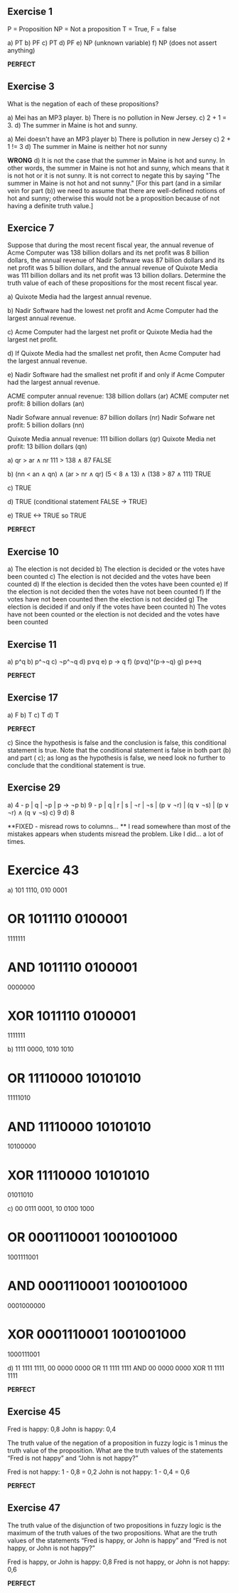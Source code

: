 ## Exercise 1

P = Proposition
NP = Not a proposition
T = True, F = false

a) PT
b) PF
c) PT
d) PF
e) NP (unknown variable)
f) NP (does not assert anything)

**PERFECT**

## Exercise 3
What is the negation of each of these propositions?

a) Mei has an MP3 player.
b) There is no pollution in New Jersey.
c) 2 + 1 = 3.
d) The summer in Maine is hot and sunny.

a) Mei doesn't have an MP3 player
b) There is pollution in new Jersey
c) 2 + 1 != 3
d) The summer in Maine is neither hot nor sunny

**WRONG**
d) It is not the case that the summer in Maine is hot and sunny. In other words, the summer in Maine is not
hot and sunny, which means that it is not hot or it is not sunny. It is not correct to negate this by saying
"The summer in Maine is not hot and not sunny." [For this part (and in a similar vein for part (b)) we need
to assume that there are well-defined notions of hot and sunny; otherwise this would not be a proposition
because of not having a definite truth value.]

## Exercice 7

Suppose that during the most recent fiscal year, the annual revenue of Acme Computer was 138 billion dollars
and its net profit was 8 billion dollars, the annual revenue
of Nadir Software was 87 billion dollars and its net profit
was 5 billion dollars, and the annual revenue of Quixote
Media was 111 billion dollars and its net profit was
13 billion dollars. Determine the truth value of each of
these propositions for the most recent fiscal year.

a) Quixote Media had the largest annual revenue.

b) Nadir Software had the lowest net profit and Acme
Computer had the largest annual revenue.

c) Acme Computer had the largest net profit or Quixote
Media had the largest net profit.

d) If Quixote Media had the smallest net profit, then
Acme Computer had the largest annual revenue.

e) Nadir Software had the smallest net profit if and only
if Acme Computer had the largest annual revenue.

ACME computer annual revenue: 138 billion dollars (ar)
ACME computer net profit: 8 billion dollars (an)

Nadir Sofware annual revenue: 87 billion dollars (nr)
Nadir Sofware net profit: 5 billion dollars (nn)

Quixote Media annual revenue: 111 billion dollars (qr)
Quixote Media net profit: 13 billion dollars (qn)

a) qr > ar ∧ nr 
111 > 138 ∧ 87 FALSE

b) (nn < an ∧ qn) ∧ (ar > nr ∧ qr)
(5 < 8 ∧ 13) ∧ (138 > 87 ∧ 111) TRUE

c) TRUE

d) TRUE (conditional statement FALSE -> TRUE)

e) TRUE <-> TRUE so TRUE

**PERFECT**

## Exercise 10

a) The election is not decided
b) The election is decided or the votes have been counted
c) The election is not decided and the votes have been counted
d) If the election is decided then the votes have been counted
e) If the election is not decided then the votes have not been counted
f) If the votes have not been counted then the election is not decided
g) The election is decided if and only if the votes have been counted
h) The votes have not been counted or the election is not decided and the votes have been counted

## Exercise 11

a) p^q
b) p^¬q
c) ¬p^¬q
d) p∨q
e) p -> q
f) (p∨q)^(p->¬q)
g) p<->q

**PERFECT**

## Exercise 17

a) F
b) T
c) T
d) T

**PERFECT**

c) Since the hypothesis is false and the conclusion is false, this conditional statement is true. Note that the
conditional statement is false in both part (b) and part ( c); as long as the hypothesis is false, we need look
no further to conclude that the conditional statement is true.

## Exercise 29

a) 4 - p | q | ¬p | p → ¬p 
b) 9 - p | q | r | s | ¬r | ¬s | (p ∨ ¬r) | (q ∨ ¬s) | (p ∨ ¬r) ∧ (q ∨ ¬s)
c) 9
d) 8

**FIXED - misread rows to columns... **
I read somewhere than most of the mistakes appears when students misread the problem. Like I did... a lot of times.

# Exercice 43

a) 101 1110, 010 0001

**OR**
1011110
0100001
=======
1111111

**AND**
1011110
0100001
=======
0000000

**XOR**
1011110
0100001
=======
1111111

b) 1111 0000, 1010 1010

**OR**
11110000
10101010
========
11111010

**AND**
11110000
10101010
========
10100000

**XOR**
11110000
10101010
========
01011010

c) 00 0111 0001, 10 0100 1000

**OR**
0001110001
1001001000
==========
1001111001

**AND**
0001110001
1001001000
==========
0001000000

**XOR**
0001110001
1001001000
==========
1000111001

d) 11 1111 1111, 00 0000 0000
OR  11 1111 1111
AND 00 0000 0000
XOR 11 1111 1111

**PERFECT**


## Exercise 45

Fred is happy: 0,8
John is happy: 0,4

The truth value of the negation of a proposition in fuzzy
logic is 1 minus the truth value of the proposition. What
are the truth values of the statements “Fred is not happy”
and “John is not happy?”

Fred is not happy: 1 - 0,8 = 0,2
John is not happy: 1 - 0,4 = 0,6

**PERFECT**

## Exercise 47
The truth value of the disjunction of two propositions in
fuzzy logic is the maximum of the truth values of the two
propositions. What are the truth values of the statements
“Fred is happy, or John is happy” and “Fred is not happy,
or John is not happy?”

Fred is happy, or John is happy: 0,8
Fred is not happy, or John is not happy: 0,6

**PERFECT**
